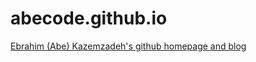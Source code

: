 # abecode.github.io

[Ebrahim (Abe) Kazemzadeh's github homepage and blog](https://abecode.github.io "Ebrahim (Abe) Kazemzadeh's github homepage and blog")
